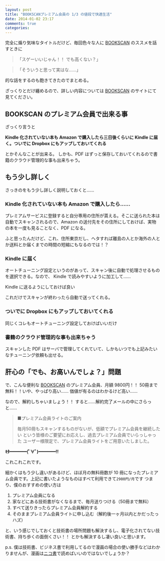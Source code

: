 ```yaml
---
layout: post
title: "BOOKSCANプレミアム会員の 1/3 の値段で快適生活"
date: 2014-01-02 23:17
comments: true
categories: 
---
```


完全に煽り気味なタイトルだけど、毎回色々な人に [BOOKSCAN](http://www.bookscan.co.jp/) のススメを話すときに

>「スゲーいいじゃん！！ でも高くない？」

>「そういうと思って実はな……」

的な話をするのも飽きてきたのでまとめる。

ざっくりとだけ纏めるので、詳しい内容については [BOOKSCAN](http://www.bookscan.co.jp/) のサイトにて見てください。

## BOOKSCAN のプレミアム会員で出来る事
ざっくり言うと 

**Kindle 化されていない本も Amazon で購入したら三日後くらいに Kindle に届く。ついでに Dropbox にもアップしておいてくれる** 

とかそんなことが出来る。
しかも、PDF はずっと保存しておいてくれるので書籍のクラウド管理的な事も出来ちゃう。

## もう少し詳しく
さっきのをもう少し詳しく説明しておくと……

### Kindle 化されていない本も Amazon で購入したら……
プレミアムサービスに登録すると自分専用の住所が貰える。そこに送られた本は自動でスキャンされるので、Amazon の送付先をその住所にしておけば、実物の本を一度も見ることなく、PDF になる。

ふと思ったんだけど、これ、住所東京だし、ヘタすれば離島の人とか海外の人とか送料とか届くまでの時間の短縮にもなるのでは！？

### Kindle に届く
オートチューニング設定というのがあって、スキャン後に自動で処理させるものを選択できる。なので、 Kindle で読みやすいように加工して……
<img src="https://www.evernote.com/shard/s4/sh/8ffd5a1d-7037-4c5d-9b1c-429a44c9ba35/9aef3e7e3b90eff3b381cc840d4cb175/deep/0/BOOKSCAN(%E3%83%96%E3%83%83%E3%82%AF%E3%82%B9%E3%82%AD%E3%83%A3%E3%83%B3)-%E8%94%B5%E6%9B%B8%E9%9B%BB%E5%AD%90%E6%9B%B8%E7%B1%8D%E5%8C%96%E3%82%B5%E3%83%BC%E3%83%93%E3%82%B9---%E8%87%AA%E5%8B%95%E3%83%81%E3%83%A5%E3%83%BC%E3%83%8B%E3%83%B3%E3%82%B0.png" alt="" />

Kindle に送るようにしておけば良い
<img src="https://www.evernote.com/shard/s4/sh/8c02587c-cb46-4aef-87e2-a57ca1085e28/79182ca7c90b46ac1150e1c5ebac4493/deep/0/BOOKSCAN(%E3%83%96%E3%83%83%E3%82%AF%E3%82%B9%E3%82%AD%E3%83%A3%E3%83%B3)-%E8%94%B5%E6%9B%B8%E9%9B%BB%E5%AD%90%E6%9B%B8%E7%B1%8D%E5%8C%96%E3%82%B5%E3%83%BC%E3%83%93%E3%82%B9---%E8%87%AA%E5%8B%95%E3%83%81%E3%83%A5%E3%83%BC%E3%83%8B%E3%83%B3%E3%82%B0.png" alt="" />

これだけでスキャンが終わったら自動で送ってくれる。

### ついでに Dropbox にもアップしておいてくれる
同じくコレもオートチューニング設定しておけばいいだけ
<img src="https://www.evernote.com/shard/s4/sh/d2774b3f-f136-4628-b31c-bf178dbca742/97dd405ef208d843bc444147bad6f1da/deep/0/BOOKSCAN(%E3%83%96%E3%83%83%E3%82%AF%E3%82%B9%E3%82%AD%E3%83%A3%E3%83%B3)-%E8%94%B5%E6%9B%B8%E9%9B%BB%E5%AD%90%E6%9B%B8%E7%B1%8D%E5%8C%96%E3%82%B5%E3%83%BC%E3%83%93%E3%82%B9---%E8%87%AA%E5%8B%95%E3%83%81%E3%83%A5%E3%83%BC%E3%83%8B%E3%83%B3%E3%82%B0.png" alt=""/>

### 書籍のクラウド管理的な事も出来ちゃう
スキャンした PDF はサーバで管理してくれていて、しかもいつでも上記みたいなチューニング依頼も出せる。
<img src="https://www.evernote.com/shard/s4/sh/4ced0abd-5455-4130-b55a-4b91a99b98aa/476c285afc999c3ecd8260109d758c53/deep/0/BOOKSCAN(%E3%83%96%E3%83%83%E3%82%AF%E3%82%B9%E3%82%AD%E3%83%A3%E3%83%B3)-%E8%94%B5%E6%9B%B8%E9%9B%BB%E5%AD%90%E6%9B%B8%E7%B1%8D%E5%8C%96%E3%82%B5%E3%83%BC%E3%83%93%E3%82%B9---%E3%83%9E%E3%82%A4%E6%9C%AC%E6%A3%9A.png" alt="" />

## 肝心の「でも、お高いんでしょ？」問題
で、こんな便利な [BOOKSCAN](http://www.bookscan.co.jp/) のプレミアム会員、月額 9800円！！ 50冊まで無料！！いや、やっぱり高い……
価値が有るのはわかるけど高い……

なので、解約しちゃいましょう！！
すると……解約完了メールの中にさらっと……

>■プレミアム会員ライトのご案内
>
> 毎月50冊もスキャンするものがないが、低額でプレミアム会員を継続したい
という皆様のご要望にお応えし、過去プレミアム会員でいらっしゃった
ユーザー様限定で、プレミアム会員ライトをご用意いたしました。

**ｷﾀ━━━━(ﾟ∀ﾟ)━━━━!!**

これこれこれです。

細かくはもう少し違いがあるけど、ほぼ月の無料冊数が 10 冊になったプレミアム会員です。上記に書いたようなものはすべて利用できて`2980円/月`です
つまり、僕のおすすめの使い方は

1. プレミアム会員になる
2. 家などにある技術書がなくなるまで、毎月送りつける（50冊まで無料）
3. すべて送りきったらプレミアム会員解約する
4. そのままプレミアム会員ライトに申し込む（解約後一ヶ月以内とかだったっハズ）

と、いう感じでしておくと技術書の場所問題も解決するし、電子化されてない技術書、持ち歩くの面倒くさい！！ とかも解決するし凄い良いと思います。

p.s.
僕は技術書、ビジネス書で利用してるので漫画の場合の使い勝手などはわかりませんが、漫画は[ニコ書](http://seiga.nicovideo.jp/book/)で読めばいいのではないでしょうか？


